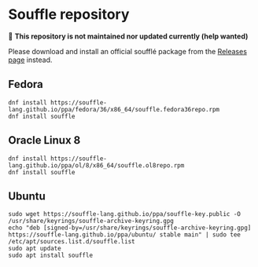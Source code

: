 # Souffle repository

📢 **This repository is not maintained nor updated currently (help wanted)**

Please download and install an official soufflé package from the [Releases page](https://github.com/souffle-lang/souffle/releases) instead.

## Fedora
```
dnf install https://souffle-lang.github.io/ppa/fedora/36/x86_64/souffle.fedora36repo.rpm
dnf install souffle
```

## Oracle Linux 8
```
dnf install https://souffle-lang.github.io/ppa/ol/8/x86_64/souffle.ol8repo.rpm
dnf install souffle
```

## Ubuntu
```
sudo wget https://souffle-lang.github.io/ppa/souffle-key.public -O /usr/share/keyrings/souffle-archive-keyring.gpg
echo "deb [signed-by=/usr/share/keyrings/souffle-archive-keyring.gpg] https://souffle-lang.github.io/ppa/ubuntu/ stable main" | sudo tee /etc/apt/sources.list.d/souffle.list
sudo apt update
sudo apt install souffle
```
